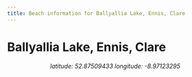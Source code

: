 ```yaml
---
title: Beach information for Ballyallia Lake, Ennis, Clare
---
```

# Ballyallia Lake, Ennis, Clare 

<div align="center"><i>latitude: 52.87509433 longitude: -8.97123295</i></div>